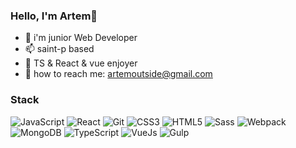 ### Hello, I'm Artem👋

- 💬 i'm junior Web Developer
- 📫 saint-p based
- 👀 TS & React & vue enjoyer
- 🔎 how to reach me: artemoutside@gmail.com

### Stack
![JavaScript](https://img.shields.io/badge/-JavaScript-black?style=flat&logo=JavaScript)
![React](https://img.shields.io/badge/-React-black?style=flat&logo=React)
![Git](https://img.shields.io/badge/-Git-black?style=flat&logo=Git)
![CSS3](https://img.shields.io/badge/-CSS3-black?style=flat&logo=CSS3)
![HTML5](https://img.shields.io/badge/-HTML5-black?style=flat&logo=HTML5)
![Sass](https://img.shields.io/badge/-SASS-black?style=flat&logo=Sass)
![Webpack](https://img.shields.io/badge/-Webpack-black?style=flat&logo=Webpack)
![MongoDB](https://img.shields.io/badge/-MongoDB-black?style=flat&logo=MongoDB)
![TypeScript](https://img.shields.io/badge/-TypeScript-black?style=flat&logo=TypeScript)
![VueJs](https://img.shields.io/badge/-VueJs-black?style=flat&logo=VueJs)
![Gulp](https://img.shields.io/badge/-Gulp-black?style=flat&logo=Gulp)
